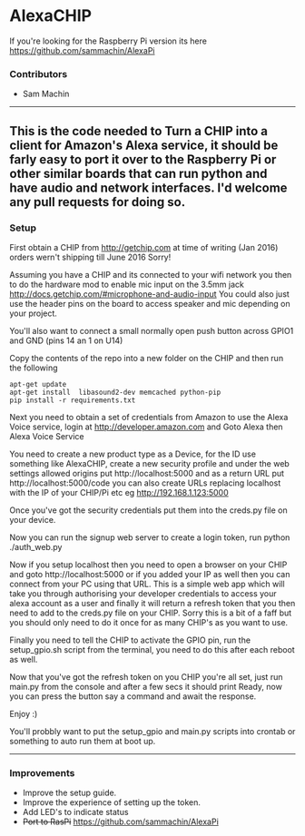 # AlexaCHIP
 
If you're looking for the Raspberry Pi version its here https://github.com/sammachin/AlexaPi

 
### Contributors
 
* Sam Machin
 
---
 
This is the code needed to Turn a CHIP into a client for Amazon's Alexa service, it should be farly easy to port it over to the Raspberry Pi or other similar boards that can run python and have audio and network interfaces. I'd welcome any pull requests for doing so.
---
 
### Setup
 
First obtain a CHIP from http://getchip.com at time of writing (Jan 2016) orders wern't shipping till June 2016 Sorry!

Assuming you have a CHIP and its connected to your wifi network you then to do the hardware mod to enable mic input on the 3.5mm jack http://docs.getchip.com/#microphone-and-audio-input You could also just use the header pins on the board to access speaker and mic depending on your project.

You'll also want to connect a small normally open push button across GPIO1 and GND (pins 14 an 1 on U14)

Copy the contents of the repo into a new folder on the CHIP and then run the following

```shell
apt-get update
apt-get install  libasound2-dev memcached python-pip
pip install -r requirements.txt
```

Next you need to obtain a set of credentials from Amazon to use the Alexa Voice service, login at http://developer.amazon.com and Goto Alexa then Alexa Voice Service

You need to create a new product type as a Device, for the ID use something like AlexaCHIP, create a new security profile and under the web settings allowed origins put http://localhost:5000 and as a return URL put http://localhost:5000/code you can also create URLs replacing localhost with the IP of your CHIP/Pi etc eg http://192.168.1.123:5000

Once you've got the security credentials put them into the creds.py file on your device.

Now you can run the signup web server to create a login token, run
python ./auth_web.py

Now if you setup localhost then you need to open a browser on your CHIP and goto http://localhost:5000 or if you added your IP as well then you can connect from your PC using that URL. This is a simple web app which will take you through authorising your developer credentials to access your alexa account as a user and finally it will return a refresh token that you then need to add to the creds.py file on your CHIP. 
Sorry this is a bit of a faff but you should only need to do it once for as many CHIP's as you want to use.

Finally you need to tell the CHIP to activate the GPIO pin, run the setup_gpio.sh script from the terminal, you need to do this after each reboot as well.

Now that you've got the refresh token on you CHIP you're all set, just run main.py from the console and after a few secs it should print Ready, now you can press the button say a command and await the response.

Enjoy :)

You'll probbly want to put the setup_gpio and main.py scripts into crontab or something to auto run them at boot up.



---
 
### Improvements
 
* Improve the setup guide.
* Improve the experience of setting up the token.
* Add LED's to indicate status
* ~~Port to RasPi~~ https://github.com/sammachin/AlexaPi
